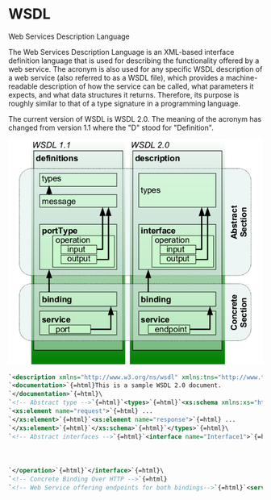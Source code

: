 # WSDL


Web Services Description Language

The Web Services Description Language is an XML-based interface
definition language that is used for describing the functionality
offered by a web service. The acronym is also used for any specific WSDL
description of a web service (also referred to as a WSDL file), which
provides a machine-readable description of how the service can be
called, what parameters it expects, and what data structures it returns.
Therefore, its purpose is roughly similar to that of a type signature in
a programming language.

The current version of WSDL is WSDL 2.0. The meaning of the acronym has
changed from version 1.1 where the "D" stood for "Definition".

![](./images/15009243.png?width=480)


```xml
`<description xmlns="http://www.w3.org/ns/wsdl" xmlns:tns="http://www.tmsws.com/wsdl20sample" xmlns:whttp="http://schemas.xmlsoap.org/wsdl/http/"xmlns:wsoap="http://schemas.xmlsoap.org/wsdl/soap/"targetNamespace="http://www.tmsws.com/wsdl20sample">`{=html}\
`<documentation>`{=html}This is a sample WSDL 2.0 document.
`</documentation>`{=html}\
`<!-- Abstract type -->`{=html}`<types>`{=html}`<xs:schema xmlns:xs="http://www.w3.org/2001/XMLSchema"xmlns="http://www.tmsws.com/wsdl20sample"targetNamespace="http://www.example.com/wsdl20sample">`{=html}
`<xs:element name="request">`{=html} ...
`</xs:element>`{=html}`<xs:element name="response">`{=html} ...
`</xs:element>`{=html}`</xs:schema>`{=html}`</types>`{=html}\
`<!-- Abstract interfaces -->`{=html}`<interface name="Interface1">`{=html}`<fault name="Error1" element="tns:response"/>`{=html}`<operation name="Get" pattern="http://www.w3.org/ns/wsdl/in-out">`{=html}`<input messageLabel="In" element="tns:request"/>`{=html}



`</operation>`{=html}`</interface>`{=html}\
`<!-- Concrete Binding Over HTTP -->`{=html}
`<!-- Web Service offering endpoints for both bindings-->`{=html}`<service name="Service1" interface="tns:Interface1">`{=html}`<endpoint name="HttpEndpoint" binding="tns:HttpBinding" address="http://www.example.com/rest/"/>`{=html}`<endpoint name="SoapEndpoint" binding="tns:SoapBinding" address="http://www.example.com/soap/"/>`{=html}`</service>`{=html}`</description>`{=html}
```
